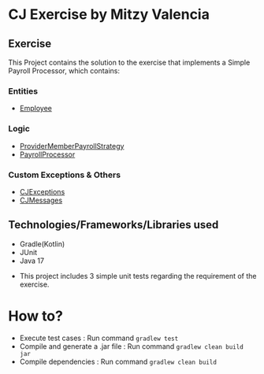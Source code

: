 # CJ Exercise by Mitzy Valencia


## Exercise
This Project contains the solution to the exercise that implements a Simple Payroll Processor,
which contains:

### Entities
 - [Employee](src/main/java/com/cj/exercise/entities/Employee.java)

### Logic 
 - [ProviderMemberPayrollStrategy](src/main/java/com/cj/exercise/strategies/ProviderMemberPayrollStrategy.java)
 - [PayrollProcessor](src/main/java/com/cj/exercise/strategies/impl/PayrollProcessor.java)

### Custom Exceptions & Others
 - [CJExceptions](src/main/java/com/cj/exercise/exceptions/CJExceptions.java)
 - [CJMessages](src/main/java/com/cj/exercise/constants/CJMessages.java)


## Technologies/Frameworks/Libraries used
 - Gradle(Kotlin)
 - JUnit
 - Java 17

* This project includes 3 simple unit tests regarding the requirement of the exercise.


# How to?
 - Execute test cases : Run command `gradlew test`
 - Compile and generate a .jar file : Run command `gradlew clean build jar`
 - Compile dependencies : Run command `gradlew clean build`


